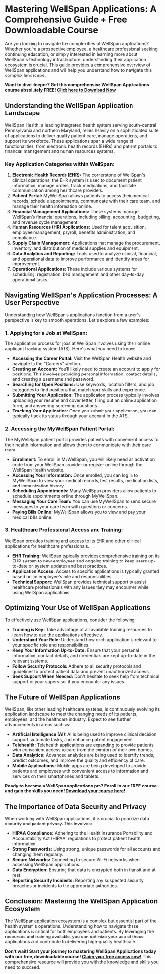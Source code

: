 # Mastering WellSpan Applications: A Comprehensive Guide + Free Downloadable Course

Are you looking to navigate the complexities of WellSpan applications? Whether you're a prospective employee, a healthcare professional seeking continuing education, or simply interested in learning more about WellSpan's technology infrastructure, understanding their application ecosystem is crucial. This guide provides a comprehensive overview of WellSpan applications and will help you understand how to navigate this complex landscape.

**Want to dive deeper? Get this comprehensive WellSpan Applications course absolutely FREE! [Click here to Download Now](https://udemywork.com/wellspan-application)**

## Understanding the WellSpan Application Landscape

WellSpan Health, a leading integrated health system serving south-central Pennsylvania and northern Maryland, relies heavily on a sophisticated suite of applications to deliver quality patient care, manage operations, and support its workforce. These applications span a wide range of functionalities, from electronic health records (EHRs) and patient portals to financial management and human resources systems.

### Key Application Categories within WellSpan:

1.  **Electronic Health Records (EHR):** The cornerstone of WellSpan's clinical operations, the EHR system is used to document patient information, manage orders, track medications, and facilitate communication among healthcare providers.
2.  **Patient Portal:** MyWellSpan allows patients to access their medical records, schedule appointments, communicate with their care team, and manage their health information online.
3.  **Financial Management Applications:** These systems manage WellSpan's financial operations, including billing, accounting, budgeting, and revenue cycle management.
4.  **Human Resources (HR) Applications:** Used for talent acquisition, employee management, payroll, benefits administration, and compliance.
5.  **Supply Chain Management:**  Applications that manage the procurement, inventory, and distribution of medical supplies and equipment.
6.  **Data Analytics and Reporting:** Tools used to analyze clinical, financial, and operational data to improve performance and identify areas for improvement.
7.  **Operational Applications:** These include various systems for scheduling, registration, bed management, and other day-to-day operational tasks.

## Navigating WellSpan's Application Processes: A User Perspective

Understanding how WellSpan's applications function from a user's perspective is key to smooth operations. Let's explore a few examples:

### 1. Applying for a Job at WellSpan:

The application process for jobs at WellSpan involves using their online applicant tracking system (ATS).  Here's what you need to know:

*   **Accessing the Career Portal:** Visit the WellSpan Health website and navigate to the "Careers" section.
*   **Creating an Account:** You'll likely need to create an account to apply for positions. This involves providing personal information, contact details, and creating a username and password.
*   **Searching for Open Positions:** Use keywords, location filters, and job categories to find positions that match your skills and experience.
*   **Submitting Your Application:** The application process typically involves uploading your resume and cover letter, filling out an online application form, and answering screening questions.
*   **Tracking Your Application:**  Once you submit your application, you can typically track its status through your account in the ATS.

### 2. Accessing the MyWellSpan Patient Portal:

The MyWellSpan patient portal provides patients with convenient access to their health information and allows them to communicate with their care team.

*   **Enrollment:** To enroll in MyWellSpan, you will likely need an activation code from your WellSpan provider or register online through the WellSpan Health website.
*   **Accessing Your Information:** Once enrolled, you can log in to MyWellSpan to view your medical records, test results, medication lists, and immunization history.
*   **Scheduling Appointments:** Many WellSpan providers allow patients to schedule appointments online through MyWellSpan.
*   **Messaging Your Care Team:** You can use MyWellSpan to send secure messages to your care team with questions or concerns.
*   **Paying Bills Online:** MyWellSpan allows you to view and pay your medical bills online.

### 3. Healthcare Professional Access and Training:

WellSpan provides training and access to its EHR and other clinical applications for healthcare professionals.

*   **EHR Training:**  WellSpan typically provides comprehensive training on its EHR system to new employees and ongoing training to keep users up-to-date on system updates and best practices.
*   **Application Access:** Access to specific applications is typically granted based on an employee's role and responsibilities.
*   **Technical Support:** WellSpan provides technical support to assist healthcare professionals with any issues they may encounter while using WellSpan applications.

## Optimizing Your Use of WellSpan Applications

To effectively use WellSpan applications, consider the following:

*   **Training is Key:** Take advantage of all available training resources to learn how to use the applications effectively.
*   **Understand Your Role:** Understand how each application is relevant to your specific role and responsibilities.
*   **Keep Your Information Up-to-Date:** Ensure that your personal information, contact details, and credentials are kept up-to-date in the relevant systems.
*   **Follow Security Protocols:** Adhere to all security protocols and guidelines to protect patient data and prevent unauthorized access.
*   **Seek Support When Needed:** Don't hesitate to seek help from technical support or your supervisor if you encounter any issues.

##  The Future of WellSpan Applications

WellSpan, like other leading healthcare systems, is continuously evolving its application landscape to meet the changing needs of its patients, employees, and the healthcare industry. Expect to see further advancements in areas such as:

*   **Artificial Intelligence (AI):** AI is being used to improve clinical decision support, automate tasks, and enhance patient engagement.
*   **Telehealth:** Telehealth applications are expanding to provide patients with convenient access to care from the comfort of their own homes.
*   **Data Analytics:** Advanced analytics are being used to identify trends, predict outcomes, and improve the quality and efficiency of care.
*   **Mobile Applications:** Mobile apps are being developed to provide patients and employees with convenient access to information and services on their smartphones and tablets.

**Ready to become a WellSpan applications pro? Enroll in our FREE course and gain the skills you need! [Download your course here!](https://udemywork.com/wellspan-application)**

## The Importance of Data Security and Privacy

When working with WellSpan applications, it is crucial to prioritize data security and patient privacy. This involves:

*   **HIPAA Compliance:** Adhering to the Health Insurance Portability and Accountability Act (HIPAA) regulations to protect patient health information.
*   **Strong Passwords:** Using strong, unique passwords for all accounts and changing them regularly.
*   **Secure Networks:** Connecting to secure Wi-Fi networks when accessing WellSpan applications.
*   **Data Encryption:** Ensuring that data is encrypted both in transit and at rest.
*   **Reporting Security Incidents:** Reporting any suspected security breaches or incidents to the appropriate authorities.

## Conclusion: Mastering the WellSpan Application Ecosystem

The WellSpan application ecosystem is a complex but essential part of the health system's operations. Understanding how to navigate these applications is critical for both employees and patients. By leveraging the resources and training available, you can optimize your use of these applications and contribute to delivering high-quality healthcare.

**Don't wait! Start your journey to mastering WellSpan Applications today with our free, downloadable course! [Claim your free access now!](https://udemywork.com/wellspan-application)** This comprehensive resource will provide you with the knowledge and skills you need to succeed.
